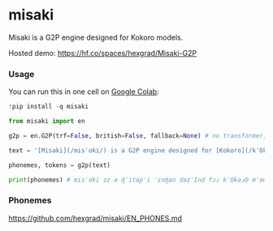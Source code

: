 # misaki
Misaki is a G2P engine designed for Kokoro models.

Hosted demo: https://hf.co/spaces/hexgrad/Misaki-G2P

### Usage
You can run this in one cell on [Google Colab](https://colab.research.google.com/):
```py
!pip install -q misaki

from misaki import en

g2p = en.G2P(trf=False, british=False, fallback=None) # no transformer, American English

text = '[Misaki](/misˈɑki/) is a G2P engine designed for [Kokoro](/kˈOkəɹO/) models. Destress like [this](-2), [or](+2) increase stress like that.'

phonemes, tokens = g2p(text)

print(phonemes) # misˈɑki ɪz ə ʤˈitəpˈi ˈɛnʤən dəzˈInd fɔɹ kˈOkəɹO mˈɑdᵊlz. dᵻstɹˈɛs lˈIk ðɪs, ˈɔɹ ɪnkɹˈis stɹˈɛs lˈIk ðˈæt.
```

### Phonemes
https://github.com/hexgrad/misaki/EN_PHONES.md